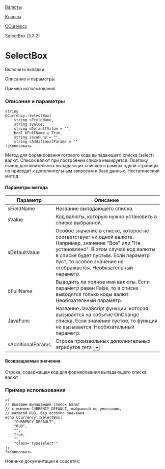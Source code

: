 [Валюты](/api_help/currency/index.php)

[Классы](/api_help/currency/developer/index.php)

[CCurrency](/api_help/currency/developer/ccurrency/index.php)

SelectBox (3.3.2)

SelectBox
=========

Включить вкладки

Описание и параметры

Пример использования

### Описание и параметры

```
string
CCurrency::SelectBox(
	string sFieldName, 
	string sValue, 
	string sDefaultValue = "", 
	bool bFullName = True, 
	string JavaFunc = "", 
	string sAdditionalParams = ""
);Копировать
```

Метод для формирования готового кода выпадающего списка (select) валют. Список валют при построении списка кешируется. Поэтому вывод дополнительных выпадающих списков в рамках одной страницы не приводит к дополнительным запросам к базе данных. Нестатический метод.

#### Параметры метода

| Параметр | Описание |
| --- | --- |
| sFieldName | Название выпадающего списка. |
| sValue | Код валюты, которую нужно установить в списке выбранной. |
| sDefaultValue | Особое значение в списке, которое не соответствует ни одной валюте. Например, значение "Все" или "Не установлено". В этом случае код валюты в списке будет пустым. Если параметр пуст, то особое значение не отображается. Необязательный параметр. |
| bFullName | Выводить ли полное имя валюты. Если параметр равен False, то в списке выводятся только коды валют. Необязательный параметр. |
| JavaFunc | Название JavaScript функции, которая вызывается на событие OnChange списка. Если значение пустое, то функция не вызывается. Необязательный параметр. |
| sAdditionalParams | Строка произвольных дополнительных атрибутов тега <select> Необязательный параметр. |

#### Возвращаемые значения

Строка, содержащая код для формирования выпадающего списка валют

### Пример использования

```
<?
// Выведем выпадающий список валют 
// с именем CURRENCY_DEFAULT, выбранной по умолчанию,
// валютой RUB, без особого значения
echo CCurrency::SelectBox(
	"CURRENCY_DEFAULT",
	"RUB",
	"",
	True, 
	"",
	"class='typeselect'"
);
?>Копировать
```

Новинки документации в соцсетях: